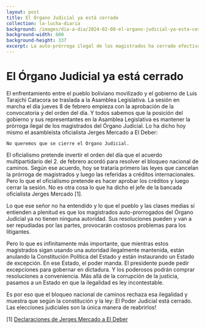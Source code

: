 ```yaml
---
layout: post
title: El Órgano Judicial ya está cerrado
collection: la-lucha-diaria
background: /images/dia-a-dia/2024-02-08-el-organo-judicial-ya-esta-cerrado.png
background-width: 600
background-height: 337
excerpt: La auto-prórroga ilegal de los magistrados ha cerrado efectivamente el Órgano Judicial desde el 2. de enero.
---
```


# El Órgano Judicial ya está cerrado
El enfrentamiento entre el pueblo boliviano movilizado y el gobierno de Luis Tarajchi Catacora se traslada a la Asamblea Legislativa. La sesión en marcha el día jueves 8 de febrero empieza con la aprobación de la convocatoria y del orden del día. Y todos sabemos que la posición del gobierno y sus representantes en la Asamblea Legislativa es mantener la prórroga ilegal de los magistrados del Órgano Judicial. Lo ha dicho hoy mismo el asambleísta oficialista Jerges Mercado a El Deber:

```
No queremos que se cierre el Órgano Judicial.
```

El oficialismo pretende invertir el orden del día que el acuerdo multipartidario del 2. de febrero acordó para resolver el bloqueo nacional de caminos. Según ese acuerdo, hoy se trataría primero las leyes que cancelan la prórroga de magistrados y luego las referidas a créditos internacionales. Pero lo que el oficialismo pretende es hacer aprobar los créditos y luego cerrar la sesión. No es otra cosa lo que ha dicho el jefe de la bancada oficialista Jerges Mercado [1].

Lo que ese señor no ha entendido y lo que el pueblo y las clases medias sí entienden a plenitud es que los magistrados auto-prorrogados del Órgano Judicial ya no tienen ninguna autoridad. Sus resoluciones pueden y van a ser repudiadas por las partes, provocarán costosos problemas para los litigantes.

Pero lo que es infinitamente más importante, que mientras estos magistrados sigan usando una autoridad ilegalmente mantenida, están anulando la Constitución Política del Estado y están instaurando un Estado de excepción. En ese Estado, el poder manda. El presidente puede pedir excepciones para gobernar en dictadura. Y los poderosos podrán comprar resoluciones a conveniencia. Más allá de la corrupción de la justicia, pasamos a un Estado en que la ilegalidad es ley incontestable.

Es por eso que el bloqueo nacional de caminos rechaza esa ilegalidad y muestra que según la constitución y la ley: El Poder Judicial está cerrado. Las elecciones judiciales son la única manera de reabrirlos!

[1] <a href="https://eldeber.com.bo/pais/no-queremos-que-se-cierre-el-organo-judicial-la-respuesta-de-jerges-mercado-ante-el-debate-sobre-el-_356125" target="_blank">Declaraciones de Jerges Mercado a El Deber</a>
